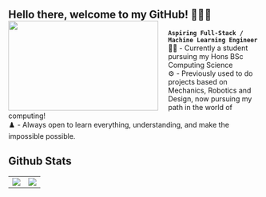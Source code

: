 ## Hello there, welcome to my GitHub! 👋👨‍🔧 <img align="left" style="margin-right: 20px;" width="300" height="180" src="https://github.com/user-attachments/assets/a8119d72-9aa8-4b0b-8822-81d734e5b0a9?raw=true"></a>

**`Aspiring Full-Stack / Machine Learning Engineer`** <br>
🧑‍🎓 - Currently a student pursuing my Hons BSc Computing Science <br>
⚙️ - Previously used to do projects based on Mechanics, Robotics and Design, now pursuing my path in the world of computing! <br>
♟️ - Always open to learn everything, understanding, and make the impossible possible. <br>

<div>
    <h2 align=left> Github Stats</h2>
</div>
<table>
    <tr>
        <td colspan="2" rowspan="2">
            <a href = "https://git.io/streak-stats">
        <img src="https://streak-stats.demolab.com/?user=mehedi-gazi&theme=cobalt">
            </a>
        </a>
        </td>
        <td colspan="2" rowspan="2">
        <img src="https://github-readme-stats.vercel.app/api?username=mehedi-gazi&theme=github_dark&show_icons=true">
        </a>
        </td>
    </tr>
</table>
<!--
**mehedi-gazi/mehedi-gazi** is a ✨ _special_ ✨ repository because its `README.md` (this file) appears on your GitHub profile.

Here are some ideas to get you started:

- 🔭 I’m currently working on ...
- 🌱 I’m currently learning ...
- 👯 I’m looking to collaborate on ...
- 🤔 I’m looking for help with ...
- 💬 Ask me about ...
- 📫 How to reach me: ...
- 😄 Pronouns: ...
- ⚡ Fun fact: ...
-->

